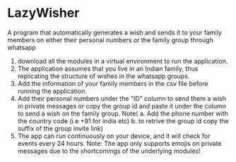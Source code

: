 # LazyWisher
A program that automatically generates a wish and sends it to your family members on either their personal numbers or the family group through whatsapp

1. download all the modules in a virtual environment to run the application.
2. The application assumes that you live in an Indian family, thus replicating the structure of wishes in the whatsapp groups.
3. Add the information of your family members in the csv file before running the application.
4. Add their personal numbers under the "ID" column to send them a wish in private messages or copy the group id and paste it under the column to send a wish on the family group.
Note( a. Add the phone number with the country code (i.e +91 for india etc)
      b. to retrive the group id copy the suffix of the group invite link)
5. The app can run continuously on your device, and it will check for events every 24 hours.
Note: The app only supports emojis on private messages due to the shortcomings of the underlying modules!
